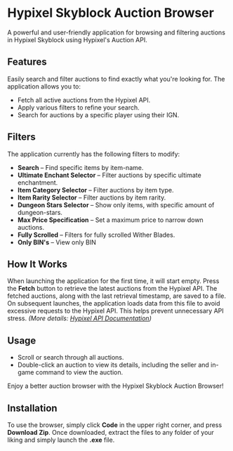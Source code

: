 # Hypixel Skyblock Auction Browser

A powerful and user-friendly application for browsing and filtering auctions in Hypixel Skyblock using Hypixel's Auction API.

## Features
Easily search and filter auctions to find exactly what you're looking for. The application allows you to:
- Fetch all active auctions from the Hypixel API.
- Apply various filters to refine your search.
- Search for auctions by a specific player using their IGN.

## Filters
The application currently has the following filters to modify:
- **Search** – Find specific items by item-name.
- **Ultimate Enchant Selector** – Filter auctions by specific ultimate enchantment.
- **Item Category Selector** – Filter auctions by item type.
- **Item Rarity Selector** – Filter auctions by item rarity.
- **Dungeon Stars Selector** – Show only items, with specific amount of dungeon-stars.
- **Max Price Specification** – Set a maximum price to narrow down auctions.
- **Fully Scrolled** – Filters for fully scrolled Wither Blades.
- **Only BIN's** – View only BIN

## How It Works
When launching the application for the first time, it will start empty. Press the **Fetch** button to retrieve the latest auctions from the Hypixel API. The fetched auctions, along with the last retrieval timestamp, are saved to a file. On subsequent launches, the application loads data from this file to avoid excessive requests to the Hypixel API. This helps prevent unnecessary API stress. *(More details: [Hypixel API Documentation](https://api.hypixel.net/#tag/SkyBlock/paths/~1v2~1skyblock~1auction/get))*

## Usage
- Scroll or search through all auctions.
- Double-click an auction to view its details, including the seller and in-game command to view the auction.

Enjoy a better auction browser with the Hypixel Skyblock Auction Browser!

## Installation
To use the browser, simply click **Code** in the upper right corner, and press **Download Zip**.
Once downloaded, extract the files to any folder of your liking and simply launch the **.exe** file.

